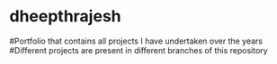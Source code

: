 # dheepthrajesh
#Portfolio that contains all projects I have undertaken over the years 
#Different projects are present in different branches of this repository
